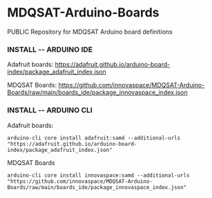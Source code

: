 # MDQSAT-Arduino-Boards

PUBLIC Repository for MDQSAT Arduino board definitions

### INSTALL -- ARDUINO IDE

Adafruit boards:
https://adafruit.github.io/arduino-board-index/package_adafruit_index.json

MDQSAT Boards:
https://github.com/innovaspace/MDQSAT-Arduino-Boards/raw/main/boards_ide/package_innovaspace_index.json

### INSTALL -- ARDUINO CLI

Adafruit boards:

    arduino-cli core install adafruit:samd --additional-urls "https://adafruit.github.io/arduino-board-index/package_adafruit_index.json"

MDQSAT Boards

    arduino-cli core install innovaspace:samd --additional-urls "https://github.com/innovaspace/MDQSAT-Arduino-Boards/raw/main/boards_ide/package_innovaspace_index.json"
